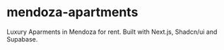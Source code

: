 # mendoza-apartments
Luxury Aparments in Mendoza for rent. Built with Next.js, Shadcn/ui and Supabase.
